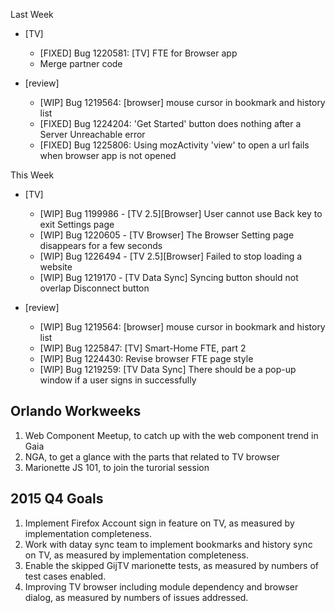 Last Week

* [TV]
  - [FIXED] Bug 1220581: [TV] FTE for Browser app
  - Merge partner code

* [review]
  - [WIP] Bug 1219564: [browser] mouse cursor in bookmark and history list
  - [FIXED] Bug 1224204: 'Get Started' button does nothing after a Server Unreachable error
  - [FIXED] Bug 1225806: Using mozActivity 'view' to open a url fails when browser app is not opened

This Week

* [TV]
  - [WIP] Bug 1199986 - [TV 2.5][Browser] User cannot use Back key to exit Settings page
  - [WIP] Bug 1220605 - [TV Browser] The Browser Setting page disappears for a few seconds
  - [WIP] Bug 1226494 - [TV 2.5][Browser] Failed to stop loading a website
  - [WIP] Bug 1219170 - [TV Data Sync] Syncing button should not overlap Disconnect button

* [review]
  - [WIP] Bug 1219564: [browser] mouse cursor in bookmark and history list
  - [WIP] Bug 1225847: [TV] Smart-Home FTE, part 2
  - [WIP] Bug 1224430: Revise browser FTE page style
  - [WIP] Bug 1219259: [TV Data Sync] There should be a pop-up window if a user signs in successfully

## Orlando Workweeks
1. Web Component Meetup, to catch up with the web component trend in Gaia
2. NGA, to get a glance with the parts that related to TV browser
3. Marionette JS 101, to join the turorial session

## 2015 Q4 Goals
1. Implement Firefox Account sign in feature on TV, as measured by implementation completeness.
2. Work with datay sync team to implement bookmarks and history sync on TV, as measured by implementation completeness.
3. Enable the skipped GijTV marionette tests, as measured by numbers of test cases enabled.
4. Improving TV browser including module dependency and browser dialog, as measured by numbers of issues addressed.
